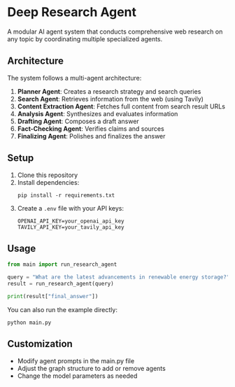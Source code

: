 # Deep Research Agent

A modular AI agent system that conducts comprehensive web research on any topic by coordinating multiple specialized agents.

## Architecture

The system follows a multi-agent architecture:

1. **Planner Agent**: Creates a research strategy and search queries
2. **Search Agent**: Retrieves information from the web (using Tavily)
3. **Content Extraction Agent**: Fetches full content from search result URLs
4. **Analysis Agent**: Synthesizes and evaluates information
5. **Drafting Agent**: Composes a draft answer
6. **Fact-Checking Agent**: Verifies claims and sources
7. **Finalizing Agent**: Polishes and finalizes the answer

## Setup

1. Clone this repository
2. Install dependencies:
   ```
   pip install -r requirements.txt
   ```
3. Create a `.env` file with your API keys:
   ```
   OPENAI_API_KEY=your_openai_api_key
   TAVILY_API_KEY=your_tavily_api_key
   ```

## Usage

```python
from main import run_research_agent

query = "What are the latest advancements in renewable energy storage?"
result = run_research_agent(query)

print(result["final_answer"])
```

You can also run the example directly:

```
python main.py
```

## Customization

- Modify agent prompts in the main.py file
- Adjust the graph structure to add or remove agents
- Change the model parameters as needed 